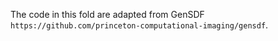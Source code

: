 The code in this fold are adapted from GenSDF `https://github.com/princeton-computational-imaging/gensdf`.